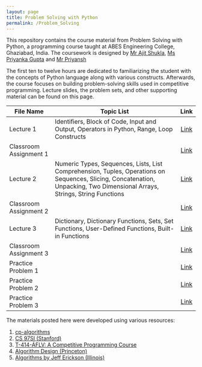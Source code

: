 ```yaml
---
layout: page
title: Problem Solving with Python 
permalink: /Problem_Solving
---
```



This repository contains the course material from Problem Solving with Python, a programming course taught at ABES Engineering College, Ghaziabad, India. The coursework is designed by [Mr Ajit Shukla](https://www.abes.ac.in/teachers/mr-ajit-shukla/), [Ms Priyanka Gupta](https://www.abes.ac.in/teachers/ms-priyanka-gupta/) and [Mr Priyansh](https://priyanshs.github.io/)

The first ten to twelve hours are dedicated to familiarizing the student with the concepts of Python language along with various constructs. Afterwards, the course focuses on building problem-solving skills used in competitive programming. Lecture slides, the problem sets, and other supporting material can be found on this page.

| File Name | Topic List | Link |
|--------------|--------------|:------:|
| Lecture 1 | Identifiers, Block of Code, Input and Output, Operators in Python, Range, Loop Constructs |[Link](assets/files/PSP/PSP_1.pdf) |
| Classroom Assignment 1 | |[Link](assets/files/PSP/ClassroomAssignment1.pdf)|
| Lecture 2 | Numeric Types, Sequences, Lists, List Comprehension, Tuples, Operations on Sequences, Slicing, Concatenation, Unpacking, Two Dimensional Arrays, Strings, String Functions|[Link](assets/files/PSP/PSP_2.pdf)|
| Classroom Assignment 2 | |[Link](assets/files/PSP/ClassroomAssignment2.pdf)    |
| Lecture 3 | Dictionary, Dictionary Functions, Sets, Set Functions, User-Defined Functions, Built-in Functions |[Link](assets/files/PSP/PSP_4.pdf)  |
| Classroom Assignment 3 ||[Link](assets/files/PSP/ClassroomAssignment3.pdf)    |
| Practice Problem 1 | |[Link](assets/files/PSP/Problems1.pdf) |
| Practice Problem 2 | |[Link](assets/files/PSP/Problems2.pdf) |
| Practice Problem 3 | |[Link](assets/files/PSP/Problems3.pdf) |




The materials posted here were developed using various resources:
1. [cp-algorithms](https://cp-algorithms.com/)
2. [CS 97SI (Stanford)](http://web.stanford.edu/class/cs97si/)
3. [T-414-ÁFLV: A Competitive Programming Course](https://algo.is/competitive-programming-course/)
4. [Algorithm Design (Princeton)](https://www.cs.princeton.edu/~wayne/kleinberg-tardos/)
5. [Algorithms by Jeff Erickson (Illinois)](http://jeffe.cs.illinois.edu/teaching/algorithms/)